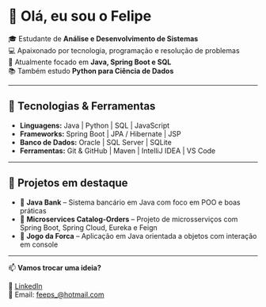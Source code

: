 # 👋 Olá, eu sou o Felipe

🎓 Estudante de **Análise e Desenvolvimento de Sistemas**  
💻 Apaixonado por tecnologia, programação e resolução de problemas  
🚀 Atualmente focado em **Java, Spring Boot e SQL**  
📚 Também estudo **Python para Ciência de Dados**  

---

## 🚀 Tecnologias & Ferramentas
- **Linguagens:** Java | Python | SQL | JavaScript  
- **Frameworks:** Spring Boot | JPA / Hibernate | JSP  
- **Banco de Dados:** Oracle | SQL Server | SQLite  
- **Ferramentas:** Git & GitHub | Maven | IntelliJ IDEA | VS Code  

---

## 📂 Projetos em destaque
- 🔹 **Java Bank** – Sistema bancário em Java com foco em POO e boas práticas  
- 🔹 **Microservices Catalog-Orders** – Projeto de microsserviços com Spring Boot, Spring Cloud, Eureka e Feign  
- 🔹 **Jogo da Forca** – Aplicação em Java orientada a objetos com interação em console  

---

📫 **Vamos trocar uma ideia?**  

💼 [LinkedIn](https://www.linkedin.com/in/felipe-pereira0201/)  
📧 Email: feeps_@hotmail.com

